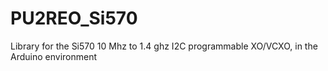 # PU2REO_Si570
Library for the Si570 10 Mhz to 1.4 ghz I2C programmable XO/VCXO, in the Arduino environment
